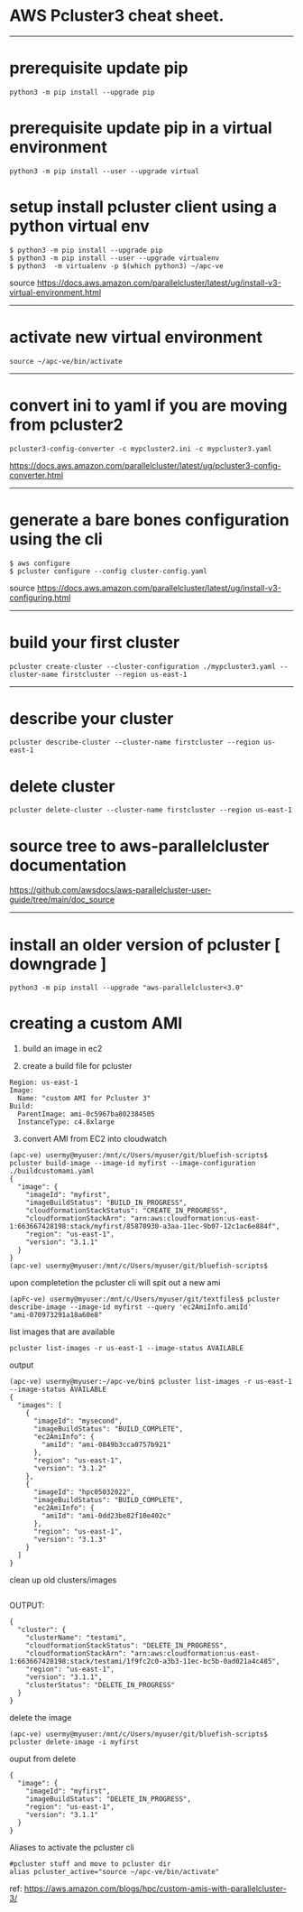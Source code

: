 # AWS Pcluster3 cheat sheet.

***

# prerequisite update pip

```
python3 -m pip install --upgrade pip
```

# prerequisite update pip in a virtual environment

```
python3 -m pip install --user --upgrade virtual
```


# setup install pcluster client using a python virtual env

```
$ python3 -m pip install --upgrade pip
$ python3 -m pip install --user --upgrade virtualenv
$ python3  -m virtualenv -p $(which python3) ~/apc-ve
```
source https://docs.aws.amazon.com/parallelcluster/latest/ug/install-v3-virtual-environment.html

***
# activate new virtual environment

```
source ~/apc-ve/bin/activate
```

***
#  convert ini to yaml if you are moving from pcluster2 

```
pcluster3-config-converter -c mypcluster2.ini -c mypcluster3.yaml 

```
https://docs.aws.amazon.com/parallelcluster/latest/ug/pcluster3-config-converter.html
***

# generate a bare bones configuration using the cli

```
$ aws configure
$ pcluster configure --config cluster-config.yaml
```
source https://docs.aws.amazon.com/parallelcluster/latest/ug/install-v3-configuring.html
***

#  build your first cluster

```
pcluster create-cluster --cluster-configuration ./mypcluster3.yaml --cluster-name firstcluster --region us-east-1  
```

***
#  describe your cluster

```
pcluster describe-cluster --cluster-name firstcluster --region us-east-1         
```

# delete cluster 

```
pcluster delete-cluster --cluster-name firstcluster --region us-east-1 
```

# source tree to aws-parallelcluster documentation

https://github.com/awsdocs/aws-parallelcluster-user-guide/tree/main/doc_source
***

# install an older version of pcluster [ downgrade ]

```
python3 -m pip install --upgrade "aws-parallelcluster<3.0"     
```

# creating a custom AMI

1. build an image in ec2


2. create a build file for pcluster

```
Region: us-east-1
Image:
  Name: "custom AMI for Pcluster 3"
Build:
  ParentImage: ami-0c5967ba802384505
  InstanceType: c4.8xlarge
```

3. convert AMI from EC2 into cloudwatch

```
(apc-ve) usermy@myuser:/mnt/c/Users/myuser/git/bluefish-scripts$ pcluster build-image --image-id myfirst --image-configuration ./buildcustomami.yaml
{
  "image": {
    "imageId": "myfirst",
    "imageBuildStatus": "BUILD_IN_PROGRESS",
    "cloudformationStackStatus": "CREATE_IN_PROGRESS",
    "cloudformationStackArn": "arn:aws:cloudformation:us-east-1:663667428198:stack/myfirst/85870930-a3aa-11ec-9b07-12c1ac6e884f",
    "region": "us-east-1",
    "version": "3.1.1"
  }
}
(apc-ve) usermy@myuser:/mnt/c/Users/myuser/git/bluefish-scripts$ 
```

upon completetion the pcluster cli will spit out a new ami 

```
(apFc-ve) usermy@myuser:/mnt/c/Users/myuser/git/textfiles$ pcluster describe-image --image-id myfirst --query 'ec2AmiInfo.amiId'
"ami-070973291a18a60e8"
```

list images that are available

```
pcluster list-images -r us-east-1 --image-status AVAILABLE
```

output
```
(apc-ve) usermy@myuser:~/apc-ve/bin$ pcluster list-images -r us-east-1 --image-status AVAILABLE
{
  "images": [
    {
      "imageId": "mysecond",
      "imageBuildStatus": "BUILD_COMPLETE",
      "ec2AmiInfo": {
        "amiId": "ami-0849b3cca0757b921"
      },
      "region": "us-east-1",
      "version": "3.1.2"
    },
    {
      "imageId": "hpc05032022",
      "imageBuildStatus": "BUILD_COMPLETE",
      "ec2AmiInfo": {
        "amiId": "ami-0dd23be82f10e402c"
      },
      "region": "us-east-1",
      "version": "3.1.3"
    }
  ]
}
```

clean up old clusters/images

```(apc-ve) usermy@myuser:/mnt/c/Users/myuser/git/bluefish-scripts$ pcluster delete-cluster -n testami

```
OUTPUT: 
```
{
  "cluster": {
    "clusterName": "testami",
    "cloudformationStackStatus": "DELETE_IN_PROGRESS",
    "cloudformationStackArn": "arn:aws:cloudformation:us-east-1:663667428198:stack/testami/1f9fc2c0-a3b3-11ec-bc5b-0ad021a4c485",
    "region": "us-east-1",
    "version": "3.1.1",
    "clusterStatus": "DELETE_IN_PROGRESS"
  }
}
```

delete the image

```
(apc-ve) usermy@myuser:/mnt/c/Users/myuser/git/bluefish-scripts$ pcluster delete-image -i myfirst
```

ouput from delete
```
{
  "image": {
    "imageId": "myfirst",
    "imageBuildStatus": "DELETE_IN_PROGRESS",
    "region": "us-east-1",
    "version": "3.1.1"
  }
}
```

Aliases to activate the pcluster cli

```
#pcluster stuff and move to pcluster dir
alias pcluster_active="source ~/apc-ve/bin/activate"
```

ref: https://aws.amazon.com/blogs/hpc/custom-amis-with-parallelcluster-3/